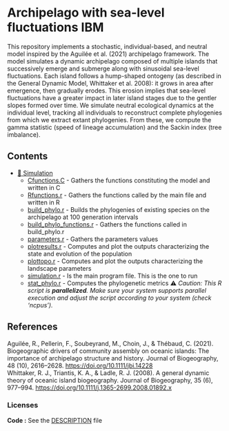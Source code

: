 
<!-- README.md is generated from README.Rmd. Please edit that file -->

# Archipelago with sea-level fluctuations IBM

This repository implements a stochastic, individual-based, and neutral
model inspired by the Aguilée et al. (2021) archipelago framework. The
model simulates a dynamic archipelago composed of multiple islands that
successively emerge and submerge along with sinusoidal sea-level
fluctuations. Each island follows a hump-shaped ontogeny (as described
in the General Dynamic Model, Whittaker et al. 2008): it grows in area
after emergence, then gradually erodes. This erosion implies that
sea-level fluctuations have a greater impact in later island stages due
to the gentler slopes formed over time. We simulate neutral ecological
dynamics at the individual level, tracking all individuals to
reconstruct complete phylogenies from which we extract extant
phylogenies. From these, we compute the gamma statistic (speed of
lineage accumulation) and the Sackin index (tree imbalance).

## Contents

- [:file_folder: Simulation](R)
  - [Cfunctions.C](C) - Gathers the functions constituting the model and
    written in C
  - [Rfunctions.r](R) - Gathers the functions called by the main file
    and written in R
  - [build_phylo.r](R) - Builds the phylogenies of existing species on
    the archipelago at 100 generation intervals
  - [build_phylo_functions.r](R) - Gathers the functions called in
    build_phylo.r
  - [parameters.r](R) - Gathers the parameters values
  - [plotresults.r](R) - Computes and plot the outputs characterizing
    the state and evolution of the population
  - [plottopo.r](R) - Computes and plot the outputs characterizing the
    landscape parameters
  - [simulation.r](R) - Is the main program file. This is the one to run
  - [stat_phylo.r](R) - Computes the phylogenetic metrics :warning:
    *Caution: This R script is **parallelized**. Make sure your system
    supports parallel execution and adjust the script according to your
    system (check ‘ncpus’).*

## References

Aguilée, R., Pellerin, F., Soubeyrand, M., Choin, J., & Thébaud, C.
(2021). Biogeographic drivers of community assembly on oceanic islands:
The importance of archipelago structure and history. Journal of
Biogeography, 48 (10), 2616–2628. <https://doi.org/10.1111/jbi.14228>  
Whittaker, R. J., Triantis, K. A., & Ladle, R. J. (2008). A general
dynamic theory of oceanic island biogeography. Journal of Biogeography,
35 (6), 977–994. <https://doi.org/10.1111/j.1365-2699.2008.01892.x>

### Licenses

**Code :** See the [DESCRIPTION](DESCRIPTION) file
